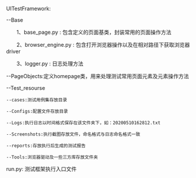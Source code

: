 UITestFramework:

--Base

　　1、base_page.py : 包含定义的页面基类，封装常用的页面操作方法

　　2、browser_engine.py : 包含打开浏览器操作以及在相对路径下获取浏览器driver

　　3、logger.py : 日志处理方法

--PageObjects:定义homepage类，用来处理测试常用页面元素及元素操作方法

--Test_resourse

    --cases:测试用例集存放目录

    --Configs:配置文件存放目录

    --Logs:执行日志以时间格式保存在该文件夹下，如：20200510162812.txt

    --Screenshots:执行截图存放文件，命名格式与日志命名格式一致

    --reports:存放执行后生成的测试报告

    --Tools:浏览器驱动及一些三方库存放文件夹

run.py: 测试框架执行入口文件




